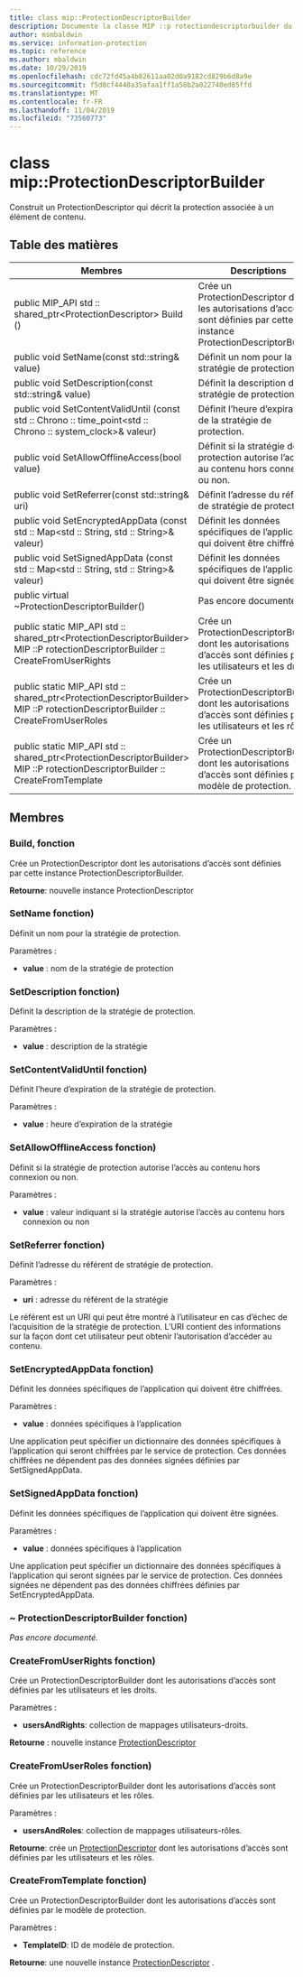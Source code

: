 ```yaml
---
title: class mip::ProtectionDescriptorBuilder
description: Documente la classe MIP ::p rotectiondescriptorbuilder du kit de développement logiciel (SDK) Microsoft Information Protection (MIP).
author: msmbaldwin
ms.service: information-protection
ms.topic: reference
ms.author: mbaldwin
ms.date: 10/29/2019
ms.openlocfilehash: cdc72fd45a4b82611aa02d0a9182cd829b6d8a9e
ms.sourcegitcommit: f5d8cf4440a35afaa1ff1a58b2a022740ed85ffd
ms.translationtype: MT
ms.contentlocale: fr-FR
ms.lasthandoff: 11/04/2019
ms.locfileid: "73560773"
---
```

# <a name="class-mipprotectiondescriptorbuilder"></a>class mip::ProtectionDescriptorBuilder 
Construit un ProtectionDescriptor qui décrit la protection associée à un élément de contenu.
  
## <a name="summary"></a>Table des matières
 Membres                        | Descriptions                                
--------------------------------|---------------------------------------------
public MIP_API std :: shared_ptr\<ProtectionDescriptor\> Build ()  |  Crée un ProtectionDescriptor dont les autorisations d’accès sont définies par cette instance ProtectionDescriptorBuilder.
public void SetName(const std::string& value)  |  Définit un nom pour la stratégie de protection.
public void SetDescription(const std::string& value)  |  Définit la description de la stratégie de protection.
public void SetContentValidUntil (const std :: Chrono :: time_point\<std :: Chrono :: system_clock\>& valeur)  |  Définit l’heure d’expiration de la stratégie de protection.
public void SetAllowOfflineAccess(bool value)  |  Définit si la stratégie de protection autorise l’accès au contenu hors connexion ou non.
public void SetReferrer(const std::string& uri)  |  Définit l’adresse du référent de stratégie de protection.
public void SetEncryptedAppData (const std :: Map\<std :: String, std :: String\>& valeur)  |  Définit les données spécifiques de l’application qui doivent être chiffrées.
public void SetSignedAppData (const std :: Map\<std :: String, std :: String\>& valeur)  |  Définit les données spécifiques de l’application qui doivent être signées.
public virtual ~ProtectionDescriptorBuilder()  | Pas encore documenté.
public static MIP_API std :: shared_ptr&lt;ProtectionDescriptorBuilder&gt; MIP ::P rotectionDescriptorBuilder :: CreateFromUserRights | Crée un ProtectionDescriptorBuilder dont les autorisations d’accès sont définies par les utilisateurs et les droits.
public static MIP_API std :: shared_ptr&lt;ProtectionDescriptorBuilder&gt; MIP ::P rotectionDescriptorBuilder :: CreateFromUserRoles | Crée un ProtectionDescriptorBuilder dont les autorisations d’accès sont définies par les utilisateurs et les rôles.
public static MIP_API std :: shared_ptr&lt;ProtectionDescriptorBuilder&gt; MIP ::P rotectionDescriptorBuilder :: CreateFromTemplate | Crée un ProtectionDescriptorBuilder dont les autorisations d’accès sont définies par le modèle de protection. 

## <a name="members"></a>Membres
  
### <a name="build-function"></a>Build, fonction
Crée un ProtectionDescriptor dont les autorisations d’accès sont définies par cette instance ProtectionDescriptorBuilder.

  
**Retourne**: nouvelle instance ProtectionDescriptor
  
### <a name="setname-function"></a>SetName fonction)
Définit un nom pour la stratégie de protection.

Paramètres :  
* **value** : nom de la stratégie de protection


  
### <a name="setdescription-function"></a>SetDescription fonction)
Définit la description de la stratégie de protection.

Paramètres :  
* **value** : description de la stratégie


  
### <a name="setcontentvaliduntil-function"></a>SetContentValidUntil fonction)
Définit l’heure d’expiration de la stratégie de protection.

Paramètres :  
* **value** : heure d’expiration de la stratégie


  
### <a name="setallowofflineaccess-function"></a>SetAllowOfflineAccess fonction)
Définit si la stratégie de protection autorise l’accès au contenu hors connexion ou non.

Paramètres :  
* **value** : valeur indiquant si la stratégie autorise l’accès au contenu hors connexion ou non


  
### <a name="setreferrer-function"></a>SetReferrer fonction)
Définit l’adresse du référent de stratégie de protection.

Paramètres :  
* **uri** : adresse du référent de la stratégie


Le référent est un URI qui peut être montré à l’utilisateur en cas d’échec de l’acquisition de la stratégie de protection. L’URI contient des informations sur la façon dont cet utilisateur peut obtenir l’autorisation d’accéder au contenu.
  
### <a name="setencryptedappdata-function"></a>SetEncryptedAppData fonction)
Définit les données spécifiques de l’application qui doivent être chiffrées.

Paramètres :  
* **value** : données spécifiques à l’application


Une application peut spécifier un dictionnaire des données spécifiques à l’application qui seront chiffrées par le service de protection. Ces données chiffrées ne dépendent pas des données signées définies par SetSignedAppData.
  
### <a name="setsignedappdata-function"></a>SetSignedAppData fonction)
Définit les données spécifiques de l’application qui doivent être signées.

Paramètres :  
* **value** : données spécifiques à l’application


Une application peut spécifier un dictionnaire des données spécifiques à l’application qui seront signées par le service de protection. Ces données signées ne dépendent pas des données chiffrées définies par SetEncryptedAppData.
  
### <a name="protectiondescriptorbuilder-function"></a>~ ProtectionDescriptorBuilder fonction)
_Pas encore documenté._

### <a name="createfromuserrights-function"></a>CreateFromUserRights fonction)
Crée un ProtectionDescriptorBuilder dont les autorisations d’accès sont définies par les utilisateurs et les droits.

Paramètres :
* **usersAndRights**: collection de mappages utilisateurs-droits.

**Retourne** : nouvelle instance [ProtectionDescriptor](class_mip_protectiondescriptor.md) 

### <a name="createfromuserroles-function"></a>CreateFromUserRoles fonction)
Crée un ProtectionDescriptorBuilder dont les autorisations d’accès sont définies par les utilisateurs et les rôles.

Paramètres :
* **usersAndRoles**: collection de mappages utilisateurs-rôles.

**Retourne**: crée un [ProtectionDescriptor](class_mip_protectiondescriptor.md) dont les autorisations d’accès sont définies par les utilisateurs et les rôles.

### <a name="createfromtemplate-function"></a>CreateFromTemplate fonction)
Crée un ProtectionDescriptorBuilder dont les autorisations d’accès sont définies par le modèle de protection. 

Paramètres :
* **TemplateID**: ID de modèle de protection.

**Retourne**: une nouvelle instance [ProtectionDescriptor](class_mip_protectiondescriptor.md) .